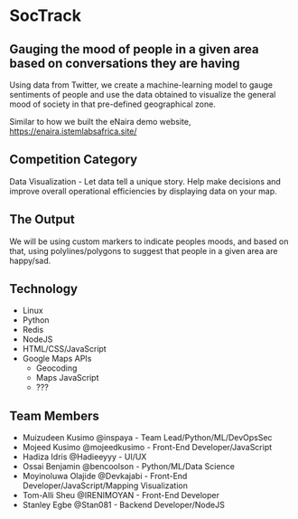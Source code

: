 # SocTrack

## Gauging the mood of people in a given area based on conversations they are having

Using data from Twitter, we create a machine-learning model to gauge sentiments of people and use 
the data obtained to visualize the general mood of society in that pre-defined geographical zone.

Similar to how we built the eNaira demo website, https://enaira.istemlabsafrica.site/

## Competition Category

Data Visualization - Let data tell a unique story. Help make decisions and improve overall operational efficiencies by displaying data on your map. 

## The Output

We will be using custom markers to indicate peoples moods, and based on that, using polylines/polygons 
to suggest that people in a given area are happy/sad.

## Technology

* Linux
* Python
* Redis
* NodeJS
* HTML/CSS/JavaScript
* Google Maps APIs
  * Geocoding
  * Maps JavaScript
  * ???

## Team Members

* Muizudeen Kusimo @inspaya - Team Lead/Python/ML/DevOpsSec
* Mojeed Kusimo @mojeedkusimo - Front-End Developer/JavaScript
* Hadiza Idris @Hadieeyyy - UI/UX
* Ossai Benjamin @bencoolson - Python/ML/Data Science
* Moyinoluwa Olajide @Devkajabi - Front-End Developer/JavaScript/Mapping Visualization
* Tom-Alli Sheu @IRENIMOYAN - Front-End Developer
* Stanley Egbe @Stan081 - Backend Developer/NodeJS